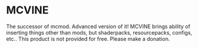 # MCVINE
The successor of mcmod. Advanced version of it! MCVINE brings ability of inserting things other than mods, but shaderpacks, resourcepacks, configs, etc.. This product is not provided for free. Please make a donation.
